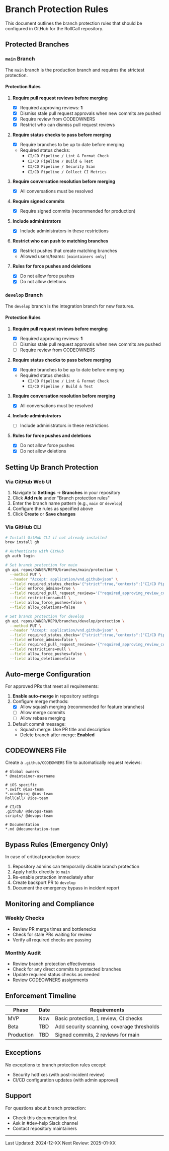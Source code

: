# Branch Protection Rules

This document outlines the branch protection rules that should be configured in GitHub for the RollCall repository.

## Protected Branches

### `main` Branch

The `main` branch is the production branch and requires the strictest protection.

#### Protection Rules

1. **Require pull request reviews before merging**
   - [x] Required approving reviews: **1**
   - [x] Dismiss stale pull request approvals when new commits are pushed
   - [x] Require review from CODEOWNERS
   - [x] Restrict who can dismiss pull request reviews

2. **Require status checks to pass before merging**
   - [x] Require branches to be up to date before merging
   - Required status checks:
     - `CI/CD Pipeline / Lint & Format Check`
     - `CI/CD Pipeline / Build & Test`
     - `CI/CD Pipeline / Security Scan`
     - `CI/CD Pipeline / Collect CI Metrics`

3. **Require conversation resolution before merging**
   - [x] All conversations must be resolved

4. **Require signed commits**
   - [x] Require signed commits (recommended for production)

5. **Include administrators**
   - [x] Include administrators in these restrictions

6. **Restrict who can push to matching branches**
   - [x] Restrict pushes that create matching branches
   - Allowed users/teams: `[maintainers only]`

7. **Rules for force pushes and deletions**
   - [x] Do not allow force pushes
   - [x] Do not allow deletions

### `develop` Branch

The `develop` branch is the integration branch for new features.

#### Protection Rules

1. **Require pull request reviews before merging**
   - [x] Required approving reviews: **1**
   - [ ] Dismiss stale pull request approvals when new commits are pushed
   - [ ] Require review from CODEOWNERS

2. **Require status checks to pass before merging**
   - [x] Require branches to be up to date before merging
   - Required status checks:
     - `CI/CD Pipeline / Lint & Format Check`
     - `CI/CD Pipeline / Build & Test`

3. **Require conversation resolution before merging**
   - [x] All conversations must be resolved

4. **Include administrators**
   - [ ] Include administrators in these restrictions

5. **Rules for force pushes and deletions**
   - [x] Do not allow force pushes
   - [x] Do not allow deletions

## Setting Up Branch Protection

### Via GitHub Web UI

1. Navigate to **Settings** → **Branches** in your repository
2. Click **Add rule** under "Branch protection rules"
3. Enter the branch name pattern (e.g., `main` or `develop`)
4. Configure the rules as specified above
5. Click **Create** or **Save changes**

### Via GitHub CLI

```bash
# Install GitHub CLI if not already installed
brew install gh

# Authenticate with GitHub
gh auth login

# Set branch protection for main
gh api repos/OWNER/REPO/branches/main/protection \
  --method PUT \
  --header "Accept: application/vnd.github+json" \
  --field required_status_checks='{"strict":true,"contexts":["CI/CD Pipeline / Lint & Format Check","CI/CD Pipeline / Build & Test","CI/CD Pipeline / Security Scan"]}' \
  --field enforce_admins=true \
  --field required_pull_request_reviews='{"required_approving_review_count":1,"dismiss_stale_reviews":true}' \
  --field restrictions=null \
  --field allow_force_pushes=false \
  --field allow_deletions=false

# Set branch protection for develop
gh api repos/OWNER/REPO/branches/develop/protection \
  --method PUT \
  --header "Accept: application/vnd.github+json" \
  --field required_status_checks='{"strict":true,"contexts":["CI/CD Pipeline / Lint & Format Check","CI/CD Pipeline / Build & Test"]}' \
  --field enforce_admins=false \
  --field required_pull_request_reviews='{"required_approving_review_count":1}' \
  --field restrictions=null \
  --field allow_force_pushes=false \
  --field allow_deletions=false
```

## Auto-merge Configuration

For approved PRs that meet all requirements:

1. **Enable auto-merge** in repository settings
2. Configure merge methods:
   - [x] Allow squash merging (recommended for feature branches)
   - [ ] Allow merge commits
   - [ ] Allow rebase merging

3. Default commit message:
   - Squash merge: Use PR title and description
   - Delete branch after merge: **Enabled**

## CODEOWNERS File

Create a `.github/CODEOWNERS` file to automatically request reviews:

```
# Global owners
* @maintainer-username

# iOS specific
*.swift @ios-team
*.xcodeproj @ios-team
RollCall/ @ios-team

# CI/CD
.github/ @devops-team
scripts/ @devops-team

# Documentation
*.md @documentation-team
```

## Bypass Rules (Emergency Only)

In case of critical production issues:

1. Repository admins can temporarily disable branch protection
2. Apply hotfix directly to `main`
3. Re-enable protection immediately after
4. Create backport PR to `develop`
5. Document the emergency bypass in incident report

## Monitoring and Compliance

### Weekly Checks
- Review PR merge times and bottlenecks
- Check for stale PRs waiting for review
- Verify all required checks are passing

### Monthly Audit
- Review branch protection effectiveness
- Check for any direct commits to protected branches
- Update required status checks as needed
- Review CODEOWNERS assignments

## Enforcement Timeline

| Phase | Date | Requirements |
|-------|------|--------------|
| MVP | Now | Basic protection, 1 review, CI checks |
| Beta | TBD | Add security scanning, coverage thresholds |
| Production | TBD | Signed commits, 2 reviews for main |

## Exceptions

No exceptions to branch protection rules except:
- Security hotfixes (with post-incident review)
- CI/CD configuration updates (with admin approval)

## Support

For questions about branch protection:
- Check this documentation first
- Ask in #dev-help Slack channel
- Contact repository maintainers

---

Last Updated: 2024-12-XX
Next Review: 2025-01-XX